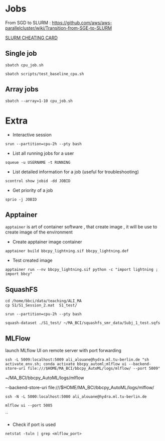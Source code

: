 

# Jobs

From SGD to SLURM : https://github.com/aws/aws-parallelcluster/wiki/Transition-from-SGE-to-SLURM

[SLURM CHEATING CARD](https://git.tu-berlin.de/ml-group/hydra/documentation/-/blob/main/cheating-card.md)
## Single job


```shell
sbatch cpu_job.sh
```


```shell
sbatch scripts/test_baseline_cpu.sh
```

## Array jobs

```shell
sbatch --array=1-10 cpu_job.sh
```


# Extra 


* Interactive session

```shell
srun --partition=cpu-2h --pty bash
```

* List all running jobs for a user
```shell
squeue -u USERNAME -t RUNNING
```

* List detailed information for a job (useful for troubleshooting)

```shell
scontrol show jobid -dd JOBID
```


* Get priority of a job
```shell
sprio -j JOBID
```

## Apptainer

`apptainer` is art of container software , that create image , it will be use to create image of the environment

* Create apptainer image container

```shell
apptainer build bbcpy_lightning.sif bbcpy_lightning.def
```

* Test created image 

```shell
apptainer run --nv bbcpy_lightning.sif python -c "import lightning ; import bbcy"
```
## SquashFS

```shell
cd /home/bbci/data/teaching/ALI_MA
cp S1/S1_Session_2.mat  S1_test/
```

```shell
srun --partition=cpu-2h --pty bash
```

```shell
squash-dataset ./S1_test/ ~/MA_BCI/squashfs_smr_data/Subj_1_test.sqfs
```
## MLFlow


launch MLflow UI on remote server with port forwarding


```shell
ssh -L 5009:localhost:5009 ali_alouane@hydra.ml.tu-berlin.de "sh activate_env.sh; conda activate bbcpy_automl;mlflow ui --backend-store-uri file:///$HOME/MA_BCI/bbcpy_AutoML/logs/mlflow/ --port 5009"
```

~/MA_BCI/bbcpy_AutoML/logs/mlflow

--backend-store-uri file:///$HOME/MA_BCI/bbcpy_AutoML/logs/mlflow/

```shell
ssh -N -L 5000:localhost:5000 ali_alouane@hydra.ml.tu-berlin.de
```


```shell
mlflow ui --port 5005 
```

``
* Check if port is used 

```shell
netstat -tuln | grep <mlflow_port>
```